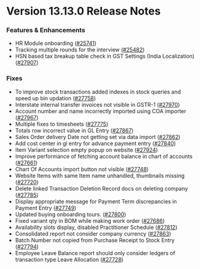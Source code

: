# Version 13.13.0 Release Notes

### Features & Enhancements

- HR Module onboarding ([#25741](https://github.com/capkpi/erp/pull/25741))
- Tracking multiple rounds for the interview ([#25482](https://github.com/capkpi/erp/pull/25482))
- HSN based tax breakup table check in GST Settings (India Localization) ([#27907](https://github.com/capkpi/erp/pull/27907))

### Fixes

- To improve stock transactions added indexes in stock queries and speed up bin updation ([#27758](https://github.com/capkpi/erp/pull/27758))
- Interstate internal transfer invoices not visible in GSTR-1 ([#27970](https://github.com/capkpi/erp/pull/27970))
- Account number and name incorrectly imported using COA importer ([#27967](https://github.com/capkpi/erp/pull/27967))
- Multiple fixes to timesheets ([#27775](https://github.com/capkpi/erp/pull/27742))
- Totals row incorrect value in GL Entry ([#27867](https://github.com/capkpi/erp/pull/27867))
- Sales Order delivery Date not getting set via data import ([#27862](https://github.com/capkpi/erp/pull/27862))
- Add cost center in gl entry for advance payment entry ([#27840](https://github.com/capkpi/erp/pull/27840))
- Item Variant selection empty popup on website ([#27924](https://github.com/capkpi/erp/pull/27924))
- Improve performance of fetching account balance in chart of accounts ([#27661](https://github.com/capkpi/erp/pull/27661))
- Chart Of Accounts import button not visible ([#27748](https://github.com/capkpi/erp/pull/27748))
- Website Items with same Item name unhandled, thumbnails missing ([#27720](https://github.com/capkpi/erp/pull/27720))
- Delete linked Transaction Deletion Record docs on deleting company ([#27785](https://github.com/capkpi/erp/pull/27785))
- Display appropriate message for Payment Term discrepancies in Payment Entry ([#27749](https://github.com/capkpi/erp/pull/27749))
- Updated buying onboarding tours. ([#27800](https://github.com/capkpi/erp/pull/27800))
- Fixed variant qty in BOM while making work order ([#27686](https://github.com/capkpi/erp/pull/27686))
- Availability slots display, disabled Practitioner Schedule ([#27812](https://github.com/capkpi/erp/pull/27812))
- Consolidated report not consider company currency ([#27863](https://github.com/capkpi/erp/pull/27863))
- Batch Number not copied from Purchase Receipt to Stock Entry ([#27794](https://github.com/capkpi/erp/pull/27794))
- Employee Leave Balance report should only consider ledgers of transaction type Leave Allocation ([#27728](https://github.com/capkpi/erp/pull/27728))
